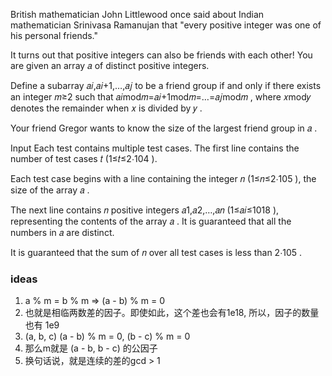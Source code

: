 British mathematician John Littlewood once said about Indian mathematician Srinivasa Ramanujan that "every positive integer was one of his personal friends."

It turns out that positive integers can also be friends with each other! You are given an array 𝑎
 of distinct positive integers.

Define a subarray 𝑎𝑖,𝑎𝑖+1,…,𝑎𝑗
 to be a friend group if and only if there exists an integer 𝑚≥2
 such that 𝑎𝑖mod𝑚=𝑎𝑖+1mod𝑚=…=𝑎𝑗mod𝑚
, where 𝑥mod𝑦
 denotes the remainder when 𝑥
 is divided by 𝑦
.

Your friend Gregor wants to know the size of the largest friend group in 𝑎
.

Input
Each test contains multiple test cases. The first line contains the number of test cases 𝑡
 (1≤𝑡≤2⋅104
).

Each test case begins with a line containing the integer 𝑛
 (1≤𝑛≤2⋅105
), the size of the array 𝑎
.

The next line contains 𝑛
 positive integers 𝑎1,𝑎2,…,𝑎𝑛
 (1≤𝑎𝑖≤1018
), representing the contents of the array 𝑎
. It is guaranteed that all the numbers in 𝑎
 are distinct.

It is guaranteed that the sum of 𝑛
 over all test cases is less than 2⋅105
.

### ideas
1. a % m = b % m => (a - b) % m = 0
2. 也就是相临两数差的因子。即使如此，这个差也会有1e18, 所以，因子的数量也有 1e9
3. (a, b, c) (a - b) % m = 0, (b - c) % m = 0
4. 那么m就是 (a - b, b - c) 的公因子
5. 换句话说，就是连续的差的gcd > 1